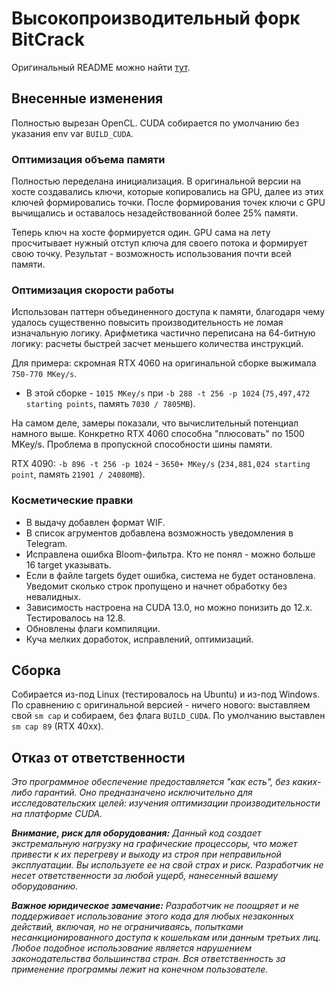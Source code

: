 # Высокопроизводительный форк BitCrack

Оригинальный README можно найти [тут](https://github.com/brichard19/BitCrack).

## Внесенные изменения

Полностью вырезан OpenCL.
CUDA собирается по умолчанию без указания env var `BUILD_CUDA`.

### Оптимизация объема памяти

Полностью переделана инициализация.
В оригинальной версии на хосте создавались ключи, которые копировались на GPU, далее из этих ключей формировались точки.
После формирования точек ключи с GPU вычищались и оставалось незадействованной более 25% памяти.

Теперь ключ на хосте формируется один.
GPU сама на лету просчитывает нужный отступ ключа для своего потока и формирует свою точку.
Результат - возможность использования почти всей памяти.

### Оптимизация скорости работы

Использован паттерн объединенного доступа к памяти, благодаря чему удалось существенно повысить производительность не ломая изначальную логику.
Арифметика частично переписана на 64-битную логику: расчеты быстрей засчет меньшего количества инструкций.

Для примера: скромная RTX 4060 на оригинальной сборке выжимала `750-770 MKey/s`.
- В этой сборке - `1015 MKey/s` при `-b 288 -t 256 -p 1024` (`75,497,472 starting points`, память `7030 / 7805MB`).

На самом деле, замеры показали, что вычислительный потенциал намного выше.
Конкретно RTX 4060 способна "плюсовать" по 1500 MKey/s.
Проблема в пропускной способности шины памяти.

RTX 4090: `-b 896 -t 256 -p 1024` - `3650+ MKey/s` (`234,881,024 starting point`, память `21901 / 24080MB`).

### Косметические правки

- В выдачу добавлен формат WIF.
- В список агрументов добавлена возможность уведомления в Telegram.
- Исправлена ошибка Bloom-фильтра. Кто не понял - можно больше 16 target указывать.
- Если в файле targets будет ошибка, система не будет остановлена. Уведомит сколько строк пропущено и начнет обработку без невалидных.
- Зависимость настроена на CUDA 13.0, но можно понизить до 12.x. Тестировалось на 12.8.
- Обновлены флаги компиляции.
- Куча мелких доработок, исправлений, оптимизаций.

## Сборка

Собирается из-под Linux (тестировалось на Ubuntu) и из-под Windows.
По сравнению с оригинальной версией - ничего нового: выставляем свой `sm cap` и собираем, без флага `BUILD_CUDA`.
По умолчанию выставлен `sm cap 89` (RTX 40xx).

## Отказ от ответственности

_Это программное обеспечение предоставляется "как есть", без каких-либо гарантий._
_Оно предназначено исключительно для исследовательских целей: изучения оптимизации производительности на платформе CUDA._

_**Внимание, риск для оборудования:** Данный код создает экстремальную нагрузку на графические процессоры, что может привести к их перегреву и выходу из строя при неправильной эксплуатации._
_Вы используете ее на свой страх и риск._
_Разработчик не несет ответственности за любой ущерб, нанесенный вашему оборудованию._

_**Важное юридическое замечание:** Разработчик не поощряет и не поддерживает использование этого кода для любых незаконных действий, включая, но не ограничиваясь, попытками несанкционированного доступа к кошелькам или данным третьих лиц._
_Любое подобное использование является нарушением законодательства большинства стран._
_Вся ответственность за применение программы лежит на конечном пользователе._
